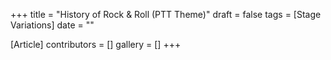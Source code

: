 +++
title = "History of Rock & Roll (PTT Theme)"
draft = false
tags = [Stage Variations]
date = ""

[Article]
contributors = []
gallery = []
+++
